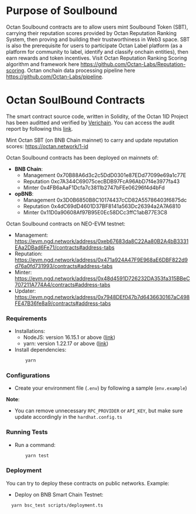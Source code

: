 # Purpose of Soulbound
Octan Soulbound contracts are to allow users mint Soulbound Token (SBT), carrying their reputation scores provided by Octan Reputation Ranking System, then proving and building their trustworthiness in Web3 space. SBT is also the prerequisite for users to participate Octan Label platform (as a platform for community to label, identify and classify onchain entities), then earn rewards and token incentives. Visit Octan Reputation Ranking Scoring algorithm and framework here https://github.com/Octan-Labs/Reputation-scoring. Octan onchain data processing pipeline here https://github.com/Octan-Labs/pipeline.

# Octan SoulBound Contracts

The smart contract source code, written in Solidity, of the Octan 1ID Project has been auditted and verified by [Verichain](https://www.verichains.io/). You can access the audit report by following this [link](https://github.com/verichains/public-audit-reports/blob/main/Verichains%20Public%20Audit%20Report%20-%20Octan%20Soulbound%20Token%20-%20v1.1.pdf).  

Mint Octan SBT (on BNB Chain mainnet) to carry and update reputation scores: https://octan.network/1-id  

Octan Soulbound contracts has been deployed on mainnets of:
- **BNB Chain**:
  - Management	0x70B88A6d3c2c5DdD0301e87EDd77099e69a1c77E  
  - Reputation	0xc7A344C69075cecBDB97FcA96AbD7f4e3977fa43  
  - Minter	0x4FB6aAaF1Dcfa7c3811b2747bFEe06296f4d4bFd  
- **opBNB**:
  - Management	0x3D0B6850B8C10174437cCD82A55786403f6875dc
  - Reputation	0x4dC69dD4601D37BF8141a563Dc26394a2A7A6810
  - Minter	0x11D0a90608Af97B95E0Ec58DCc3ffC1abB77E3C8

Octan Soulbound contracts on NEO-EVM testnet:  
- Management: https://evm.ngd.network/address/0xeb67683da8C22Aa80B2A4bB3331EAa2DBad6Fe71/contracts#address-tabs
- Reputation: https://evm.ngd.network/address/0x471a924A47F9E968aE6DBF822d9d76a0fd731993/contracts#address-tabs
- Minter: https://evm.ngd.network/address/0x48d4591D726232DA353fa315BBeC707211A774A4/contracts#address-tabs
- Updater: https://evm.ngd.network/address/0x7948DEf047b7d6436630167aC498FE47B36fe8a9/contracts#address-tabs

### Requirements

- Installations:
  - NodeJS: version 16.15.1 or above ([link](https://nodejs.org/en/))
  - yarn: version 1.22.17 or above ([link](https://www.npmjs.com/package/yarn))
- Install dependencies:
  ```bash
      yarn
  ```

### Configurations

- Create your environment file (`.env`) by following a sample (`env.example`)
    
**Note**: 
- You can remove unnecessary `RPC_PROVIDER` or `API_KEY`, but make sure update accordingly in the `hardhat.config.ts`

### Running Tests
- Run a command:
  ```bash
      yarn test
  ```

### Deployment

You can try to deploy these contracts on public networks. Example:

- Deploy on BNB Smart Chain Testnet:
```bash
  yarn bsc_test scripts/deployment.ts
```
